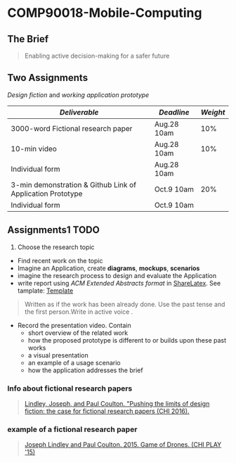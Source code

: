 # COMP90018-Mobile-Computing

## The Brief
> Enabling active decision-making for a safer future

## Two Assignments
_Design fiction_ and _working application prototype_  

_Deliverable_ | _Deadline_ | _Weight_
------------- | ---------- | --------
3000-word Fictional research paper | Aug.28 10am | 10%
10-min video | Aug.28 10am | 10%
Individual form | Aug.28 10am | 
3-min demonstration & Github Link of Application Prototype | Oct.9 10am | 20%
Individual form | Oct.9 10am |

## Assignments1 TODO
1. Choose the research topic
* Find recent work on the topic
* Imagine an Application, create __diagrams__, __mockups__, __scenarios__
* imagine the research process to design and evaluate the Application
* write report using _ACM Extended Abstracts format_ in [ShareLatex](https://www.sharelatex.com/). See tamplate: [Template](https://www.sharelatex.com/templates/other/chi-extended-abstracts-latex-template)
>  Written as if the work has been already done. Use the past tense and the first person.Write in active voice .

* Record the presentation video. Contain
  * short overview of the related work
  * how the proposed prototype is different to or builds upon these past works
  * a visual presentation
  * an example of a usage scenario
  * how the application addresses the brief

### Info about fictional research papers
>[Lindley, Joseph, and Paul Coulton. "Pushing the limits of design fiction: the case for fictional research papers (CHI 2016).]()

### example of a fictional research paper
>[Joseph Lindley and Paul Coulton. 2015. Game of Drones. (CHI PLAY '15)]()
